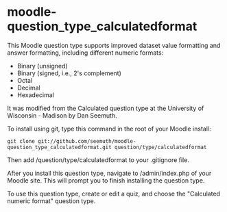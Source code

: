 moodle-question_type_calculatedformat
=====================================

This Moodle question type supports improved dataset value formatting and answer formatting, including different numeric formats:

* Binary (unsigned)
* Binary (signed, i.e., 2's complement)
* Octal
* Decimal
* Hexadecimal

It was modified from the Calculated question type at the University of Wisconsin - Madison by Dan Seemuth.

To install using git, type this command in the root of your Moodle install:

    git clone git://github.com/seemuth/moodle-question_type_calculatedformat.git question/type/calculatedformat

Then add /question/type/calculatedformat to your .gitignore file.

After you install this question type, navigate to /admin/index.php of your Moodle site.
This will prompt you to finish installing the question type.

To use this question type, create or edit a quiz, and choose the "Calculated numeric format" question type.
